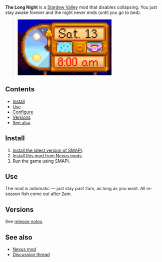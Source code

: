 **The Long Night** is a [Stardew Valley](http://stardewvalley.net/) mod that disables collapsing.
You just stay awake forever and the night never ends (until you go to bed).

> ![](screenshots/clock.png)

## Contents
* [Install](#install)
* [Use](#use)
* [Configure](#configure)
* [Versions](#versions)
* [See also](#see-also)

## Install
1. [Install the latest version of SMAPI](https://github.com/Pathoschild/SMAPI/releases).
2. [Install this mod from Nexus mods](http://www.nexusmods.com/stardewvalley/mods/1369).
3. Run the game using SMAPI.

## Use
The mod is automatic — just stay past 2am, as long as you want. All in-season fish come out after
2am.

## Versions
See [release notes](release-notes.md).

## See also
* [Nexus mod](http://www.nexusmods.com/stardewvalley/mods/1369)
* [Discussion thread](http://community.playstarbound.com/threads/the-long-night.136228)
